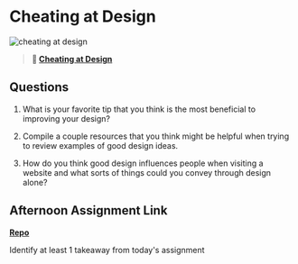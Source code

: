 # Cheating at Design

![cheating at design](https://bcw.blob.core.windows.net/public/img/courses/5247609446691139)

> **📖 [Cheating at Design](https://codeworksacademy.com/fs-student-guide/resources/wk1/04-Cheating-at-Design)**

## Questions

1. What is your favorite tip that you think is the most beneficial to improving your design?



2. Compile a couple resources that you think might be helpful when trying to review examples of good design ideas.



3. How do you think good design influences people when visiting a website and what sorts of things could you convey through design alone?



## Afternoon Assignment Link

**[Repo](https://github.com/AustinDye/bootstrap-practice)**

Identify at least 1 takeaway from today's assignment
